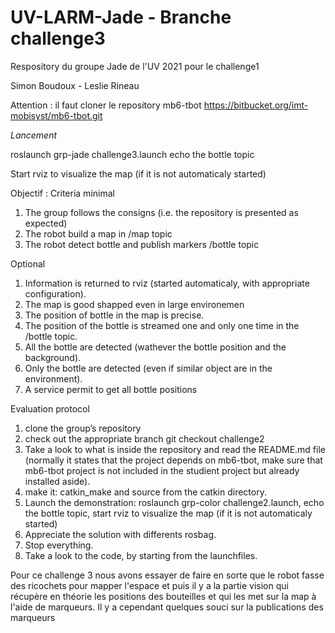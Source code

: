 # UV-LARM-Jade - Branche challenge3
Respository du groupe Jade de l'UV 2021 pour le challenge1

Simon Boudoux - Leslie Rineau

Attention : il faut cloner le repository mb6-tbot
https://bitbucket.org/imt-mobisyst/mb6-tbot.git

_Lancement_

roslaunch grp-jade challenge3.launch
echo the bottle topic

Start rviz to visualize the map (if it is not automaticaly started)

Objectif :
Criteria
minimal
1. The group follows the consigns (i.e. the repository is presented as expected)
2. The robot build a map in /map topic
3. The robot detect bottle and publish markers /bottle topic

Optional
1. Information is returned to rviz (started automaticaly, with appropriate configuration).
2. The map is good shapped even in large environemen
3. The position of bottle in the map is precise.
4. The position of the bottle is streamed one and only one time in the /bottle topic.
5. All the bottle are detected (wathever the bottle position and the background).
6. Only the bottle are detected (even if similar object are in the environment).
7. A service permit to get all bottle positions

Evaluation protocol
1. clone the group’s repository
2. check out the appropriate branch git checkout challenge2
3. Take a look to what is inside the repository and read the README.md file (normally it states that the project depends on mb6-tbot, make sure that mb6-tbot project is not included in the studient project but already installed aside).
4. make it: catkin_make and source from the catkin directory.
5. Launch the demonstration: roslaunch grp-color challenge2.launch, echo the bottle topic, start rviz to visualize the map (if it is not automaticaly started)
6. Appreciate the solution with differents rosbag.
7. Stop everything.
8. Take a look to the code, by starting from the launchfiles.

Pour ce challenge 3 nous avons essayer de faire en sorte que le robot fasse des ricochets pour mapper l'espace et puis il y a la partie vision qui récupère en théorie les positions des bouteilles et qui les met sur la map à l'aide de marqueurs.
Il y a cependant quelques souci sur la publications des marqueurs
